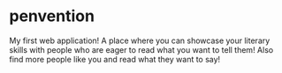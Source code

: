 # penvention
My first web application!
A place where you can showcase your literary skills with people who are eager to read what you want to tell them!
Also find more people like you and read what they want to say!
